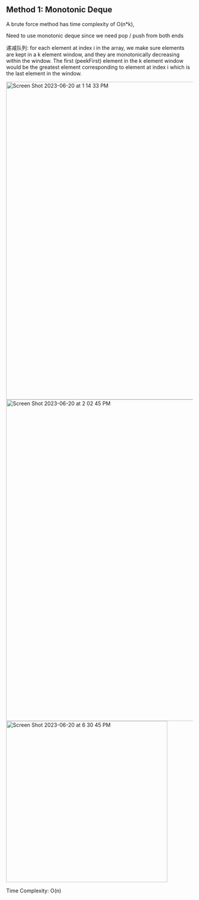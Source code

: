 ## Method 1: Monotonic Deque

A brute force method has time complexity of O(n*k), 

Need to use monotonic deque since we need pop / push from both ends

递减队列: for each element at index i in the array, we make sure elements are kept in a k element window, and they are monotonically decreasing within the window. The first (peekFirst) element in the k element window would be the greatest element corresponding to element at index i which is the last element in the window.

<img width="857" alt="Screen Shot 2023-06-20 at 1 14 33 PM" src="https://github.com/MaiJi97/Leetcode/assets/106039830/9fbb5162-f057-45ee-ae51-7196ec862554.png">

<img width="867" alt="Screen Shot 2023-06-20 at 2 02 45 PM" src="https://github.com/MaiJi97/Leetcode/assets/106039830/8e8a790a-d844-4cd7-9545-35dc33bed571.png">

<img width="435" alt="Screen Shot 2023-06-20 at 6 30 45 PM" src="https://github.com/MaiJi97/Leetcode/assets/106039830/7c3ad19b-880c-421b-9317-222485207104.png">

Time Complexity: O(n)
